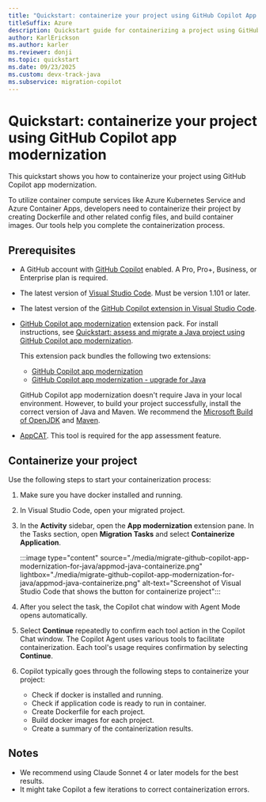 ```yaml
---
title: "Quickstart: containerize your project using GitHub Copilot App Modernization"
titleSuffix: Azure
description: Quickstart guide for containerizing a project using GitHub Copilot app modernization
author: KarlErickson
ms.author: karler
ms.reviewer: donji
ms.topic: quickstart
ms.date: 09/23/2025
ms.custom: devx-track-java
ms.subservice: migration-copilot
---
```


# Quickstart: containerize your project using GitHub Copilot app modernization

This quickstart shows you how to containerize your project using GitHub Copilot app modernization.

To utilize container compute services like Azure Kubernetes Service and Azure Container Apps, developers need to containerize their project by creating Dockerfile and other related config files, and build container images. Our tools help you complete the containerization process.

## Prerequisites

- A GitHub account with [GitHub Copilot](https://github.com/features/copilot) enabled. A Pro, Pro+, Business, or Enterprise plan is required.
- The latest version of [Visual Studio Code](https://code.visualstudio.com/). Must be version 1.101 or later.
- The latest version of the [GitHub Copilot extension in Visual Studio Code](https://code.visualstudio.com/docs/copilot/overview).
- [GitHub Copilot app modernization](https://marketplace.visualstudio.com/items?itemName=vscjava.vscode-app-mod-pack) extension pack. For install instructions, see [Quickstart: assess and migrate a Java project using GitHub Copilot app modernization](migrate-github-copilot-app-modernization-for-java-quickstart-assess-migrate.md).

  This extension pack bundles the following two extensions:
  - [GitHub Copilot app modernization](migrate-github-copilot-app-modernization-for-java.md)
  - [GitHub Copilot app modernization - upgrade for Java](/java/upgrade/overview)

  GitHub Copilot app modernization doesn't require Java in your local environment. However, to build your project successfully, install the correct version of Java and Maven. We recommend the [Microsoft Build of OpenJDK](/java/openjdk/) and [Maven](https://maven.apache.org/download.cgi).

- [AppCAT](/azure/migrate/appcat/java). This tool is required for the app assessment feature.

## Containerize your project

Use the following steps to start your containerization process:
1. Make sure you have docker installed and running.

1. In Visual Studio Code, open your migrated project.

1. In the **Activity** sidebar, open the **App modernization** extension pane. In the Tasks section, open **Migration Tasks** and select **Containerize Application**.

   :::image type="content" source="./media/migrate-github-copilot-app-modernization-for-java/appmod-java-containerize.png" lightbox="./media/migrate-github-copilot-app-modernization-for-java/appmod-java-containerize.png" alt-text="Screenshot of Visual Studio Code that shows the button for containerize project":::

1. After you select the task, the Copilot chat window with Agent Mode opens automatically.

1. Select **Continue** repeatedly to confirm each tool action in the Copilot Chat window. The Copilot Agent uses various tools to facilitate containerization. Each tool's usage requires confirmation by selecting **Continue**.

1. Copilot typically goes through the following steps to containerize your project:

   - Check if docker is installed and running.
   - Check if application code is ready to run in container.
   - Create Dockerfile for each project.
   - Build docker images for each project.
   - Create a summary of the containerization results.

## Notes

- We recommend using Claude Sonnet 4 or later models for the best results.
- It might take Copilot a few iterations to correct containerization errors.
